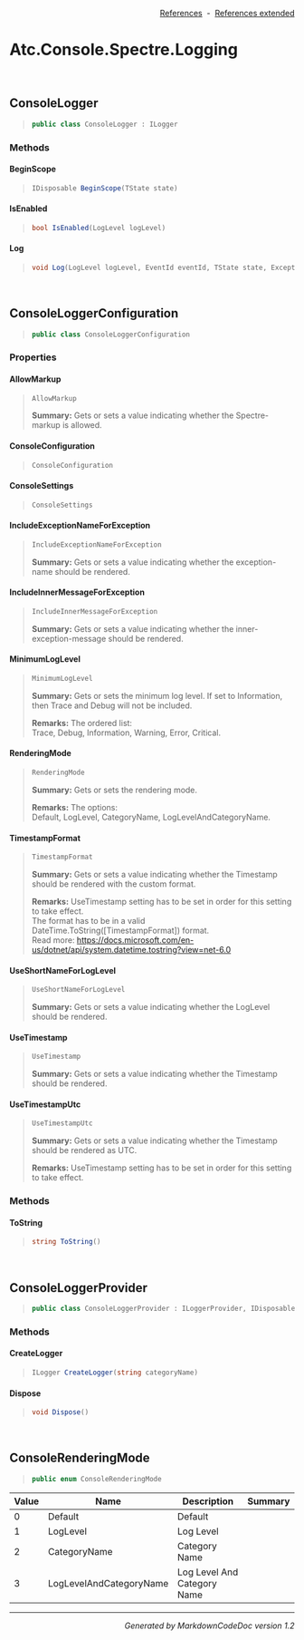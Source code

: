 <div style='text-align: right'>

[References](Index.md)&nbsp;&nbsp;-&nbsp;&nbsp;[References extended](IndexExtended.md)
</div>

# Atc.Console.Spectre.Logging

<br />

## ConsoleLogger

>```csharp
>public class ConsoleLogger : ILogger
>```

### Methods

#### BeginScope
>```csharp
>IDisposable BeginScope(TState state)
>```
#### IsEnabled
>```csharp
>bool IsEnabled(LogLevel logLevel)
>```
#### Log
>```csharp
>void Log(LogLevel logLevel, EventId eventId, TState state, Exception exception, Func<TState, Exception, string> formatter)
>```

<br />

## ConsoleLoggerConfiguration

>```csharp
>public class ConsoleLoggerConfiguration
>```

### Properties

#### AllowMarkup
>```csharp
>AllowMarkup
>```
><b>Summary:</b> Gets or sets a value indicating whether the Spectre-markup is allowed.
#### ConsoleConfiguration
>```csharp
>ConsoleConfiguration
>```
#### ConsoleSettings
>```csharp
>ConsoleSettings
>```
#### IncludeExceptionNameForException
>```csharp
>IncludeExceptionNameForException
>```
><b>Summary:</b> Gets or sets a value indicating whether the exception-name should be rendered.
#### IncludeInnerMessageForException
>```csharp
>IncludeInnerMessageForException
>```
><b>Summary:</b> Gets or sets a value indicating whether the inner-exception-message should be rendered.
#### MinimumLogLevel
>```csharp
>MinimumLogLevel
>```
><b>Summary:</b> Gets or sets the minimum log level. If set to Information, then Trace and Debug will not be included.
>
><b>Remarks:</b> The ordered list:<br /> Trace, Debug, Information, Warning, Error, Critical.
#### RenderingMode
>```csharp
>RenderingMode
>```
><b>Summary:</b> Gets or sets the rendering mode.
>
><b>Remarks:</b> The options:<br /> Default, LogLevel, CategoryName, LogLevelAndCategoryName.
#### TimestampFormat
>```csharp
>TimestampFormat
>```
><b>Summary:</b> Gets or sets a value indicating whether the Timestamp should be rendered with the custom format.
>
><b>Remarks:</b> UseTimestamp setting has to be set in order for this setting to take effect.<br /> The format has to be in a valid DateTime.ToString([TimestampFormat]) format.<br /> Read more: https://docs.microsoft.com/en-us/dotnet/api/system.datetime.tostring?view=net-6.0
#### UseShortNameForLogLevel
>```csharp
>UseShortNameForLogLevel
>```
><b>Summary:</b> Gets or sets a value indicating whether the LogLevel should be rendered.
#### UseTimestamp
>```csharp
>UseTimestamp
>```
><b>Summary:</b> Gets or sets a value indicating whether the Timestamp should be rendered.
#### UseTimestampUtc
>```csharp
>UseTimestampUtc
>```
><b>Summary:</b> Gets or sets a value indicating whether the Timestamp should be rendered as UTC.
>
><b>Remarks:</b> UseTimestamp setting has to be set in order for this setting to take effect.
### Methods

#### ToString
>```csharp
>string ToString()
>```

<br />

## ConsoleLoggerProvider

>```csharp
>public class ConsoleLoggerProvider : ILoggerProvider, IDisposable
>```

### Methods

#### CreateLogger
>```csharp
>ILogger CreateLogger(string categoryName)
>```
#### Dispose
>```csharp
>void Dispose()
>```

<br />

## ConsoleRenderingMode

>```csharp
>public enum ConsoleRenderingMode
>```


| Value | Name | Description | Summary | 
| --- | --- | --- | --- | 
| 0 | Default | Default |  | 
| 1 | LogLevel | Log Level |  | 
| 2 | CategoryName | Category Name |  | 
| 3 | LogLevelAndCategoryName | Log Level And Category Name |  | 


<hr /><div style='text-align: right'><i>Generated by MarkdownCodeDoc version 1.2</i></div>
